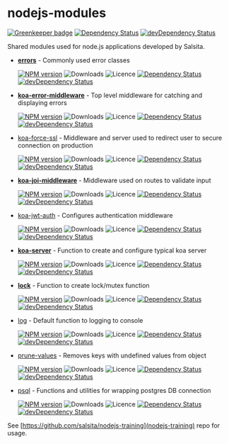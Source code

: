 # nodejs-modules

[![Greenkeeper badge](https://badges.greenkeeper.io/salsita/nodejs-modules.svg)](https://greenkeeper.io/)
[![Dependency Status](https://img.shields.io/david/salsita/nodejs-modules.svg)](https://david-dm.org/salsita/nodejs-modules)
[![devDependency Status](https://img.shields.io/david/dev/salsita/nodejs-modules.svg)](https://david-dm.org/salsita/nodejs-modules?type=dev)

Shared modules used for node.js applications developed by Salsita.

- **[errors](./packages/errors)** - Commonly used error classes

  [![NPM version](https://img.shields.io/npm/v/@salsita/errors.svg)](https://www.npmjs.com/package/@salsita/errors)
  ![Downloads](https://img.shields.io/npm/dm/@salsita/errors.svg?style=flat)
  ![Licence](https://img.shields.io/npm/l/@salsita/errors.svg?style=flat)
  [![Dependency Status](https://img.shields.io/david/salsita/nodejs-modules.svg?path=packages/errors)](https://david-dm.org/salsita/nodejs-modules?path=packages/errors)
  [![devDependency Status](https://img.shields.io/david/dev/salsita/nodejs-modules.svg?path=packages/errors)](https://david-dm.org/salsita/nodejs-modules?type=dev&path=packages/errors)

- **[koa-error-middleware](./packages/koa-error-middleware)** - Top level middleware for catching and displaying errors

  [![NPM version](https://img.shields.io/npm/v/@salsita/koa-error-middleware.svg)](https://www.npmjs.com/package/@salsita/koa-error-middleware)
  ![Downloads](https://img.shields.io/npm/dm/@salsita/koa-error-middleware.svg?style=flat)
  ![Licence](https://img.shields.io/npm/l/@salsita/koa-error-middleware.svg?style=flat)
  [![Dependency Status](https://img.shields.io/david/salsita/nodejs-modules.svg?path=packages/koa-error-middleware)](https://david-dm.org/salsita/nodejs-modules?path=packages/koa-error-middleware)
  [![devDependency Status](https://img.shields.io/david/dev/salsita/nodejs-modules.svg?path=packages/koa-error-middleware)](https://david-dm.org/salsita/nodejs-modules?type=dev&path=packages/koa-error-middleware)

- [koa-force-ssl](./packages/koa-force-ssl) - Middleware and server used to redirect user to secure connection on production

  [![NPM version](https://img.shields.io/npm/v/@salsita/koa-force-ssl.svg)](https://www.npmjs.com/package/@salsita/koa-force-ssl)
  ![Downloads](https://img.shields.io/npm/dm/@salsita/koa-force-ssl.svg?style=flat)
  ![Licence](https://img.shields.io/npm/l/@salsita/koa-force-ssl.svg?style=flat)
  [![Dependency Status](https://img.shields.io/david/salsita/nodejs-modules.svg?path=packages/koa-force-ssl)](https://david-dm.org/salsita/nodejs-modules?path=packages/koa-force-ssl)
  [![devDependency Status](https://img.shields.io/david/dev/salsita/nodejs-modules.svg?path=packages/koa-force-ssl)](https://david-dm.org/salsita/nodejs-modules?type=dev&path=packages/koa-force-ssl)

- **[koa-joi-middleware](./packages/koa-joi-middleware)** - Middleware used on routes to validate input

  [![NPM version](https://img.shields.io/npm/v/@salsita/koa-joi-middleware.svg)](https://www.npmjs.com/package/@salsita/koa-joi-middleware)
  ![Downloads](https://img.shields.io/npm/dm/@salsita/koa-joi-middleware.svg?style=flat)
  ![Licence](https://img.shields.io/npm/l/@salsita/koa-joi-middleware.svg?style=flat)
  [![Dependency Status](https://img.shields.io/david/salsita/nodejs-modules.svg?path=packages/koa-joi-middleware)](https://david-dm.org/salsita/nodejs-modules?path=packages/koa-joi-middleware)
  [![devDependency Status](https://img.shields.io/david/dev/salsita/nodejs-modules.svg?path=packages/koa-joi-middleware)](https://david-dm.org/salsita/nodejs-modules?type=dev&path=packages/koa-joi-middleware)

- [koa-jwt-auth](./packages/koa-jwt-auth) - Configures authentication middleware

  [![NPM version](https://img.shields.io/npm/v/@salsita/koa-jwt-auth.svg)](https://www.npmjs.com/package/@salsita/koa-jwt-auth)
  ![Downloads](https://img.shields.io/npm/dm/@salsita/koa-jwt-auth.svg?style=flat)
  ![Licence](https://img.shields.io/npm/l/@salsita/koa-jwt-auth.svg?style=flat)
  [![Dependency Status](https://img.shields.io/david/salsita/nodejs-modules.svg?path=packages/koa-jwt-auth)](https://david-dm.org/salsita/nodejs-modules?path=packages/koa-jwt-auth)
  [![devDependency Status](https://img.shields.io/david/dev/salsita/nodejs-modules.svg?path=packages/koa-jwt-auth)](https://david-dm.org/salsita/nodejs-modules?type=dev&path=packages/koa-jwt-auth)

- **[koa-server](./packages/koa-server)** - Function to create and configure typical koa server

  [![NPM version](https://img.shields.io/npm/v/@salsita/koa-server.svg)](https://www.npmjs.com/package/@salsita/koa-server)
  ![Downloads](https://img.shields.io/npm/dm/@salsita/koa-server.svg?style=flat)
  ![Licence](https://img.shields.io/npm/l/@salsita/koa-server.svg?style=flat)
  [![Dependency Status](https://img.shields.io/david/salsita/nodejs-modules.svg?path=packages/koa-server)](https://david-dm.org/salsita/nodejs-modules?path=packages/koa-server)
  [![devDependency Status](https://img.shields.io/david/dev/salsita/nodejs-modules.svg?path=packages/koa-server)](https://david-dm.org/salsita/nodejs-modules?type=dev&path=packages/koa-server)

- **[lock](./packages/lock)** - Function to create lock/mutex function

  [![NPM version](https://img.shields.io/npm/v/@salsita/lock.svg)](https://www.npmjs.com/package/@salsita/lock)
  ![Downloads](https://img.shields.io/npm/dm/@salsita/lock.svg?style=flat)
  ![Licence](https://img.shields.io/npm/l/@salsita/lock.svg?style=flat)
  [![Dependency Status](https://img.shields.io/david/salsita/nodejs-modules.svg?path=packages/lock)](https://david-dm.org/salsita/nodejs-modules?path=packages/lock)
  [![devDependency Status](https://img.shields.io/david/dev/salsita/nodejs-modules.svg?path=packages/lock)](https://david-dm.org/salsita/nodejs-modules?type=dev&path=packages/lock)

- [log](./packages/log) - Default function to logging to console

  [![NPM version](https://img.shields.io/npm/v/@salsita/log.svg)](https://www.npmjs.com/package/@salsita/log)
  ![Downloads](https://img.shields.io/npm/dm/@salsita/log.svg?style=flat)
  ![Licence](https://img.shields.io/npm/l/@salsita/log.svg?style=flat)
  [![Dependency Status](https://img.shields.io/david/salsita/nodejs-modules.svg?path=packages/log)](https://david-dm.org/salsita/nodejs-modules?path=packages/log)
  [![devDependency Status](https://img.shields.io/david/dev/salsita/nodejs-modules.svg?path=packages/log)](https://david-dm.org/salsita/nodejs-modules?type=dev&path=packages/log)

- [prune-values](./packages/prune-values) - Removes keys with undefined values from object

  [![NPM version](https://img.shields.io/npm/v/@salsita/prune-values.svg)](https://www.npmjs.com/package/@salsita/prune-values)
  ![Downloads](https://img.shields.io/npm/dm/@salsita/prune-values.svg?style=flat)
  ![Licence](https://img.shields.io/npm/l/@salsita/prune-values.svg?style=flat)
  [![Dependency Status](https://img.shields.io/david/salsita/nodejs-modules.svg?path=packages/prune-values)](https://david-dm.org/salsita/nodejs-modules?path=packages/prune-values)
  [![devDependency Status](https://img.shields.io/david/dev/salsita/nodejs-modules.svg?path=packages/prune-values)](https://david-dm.org/salsita/nodejs-modules?type=dev&path=packages/prune-values)

- [psql](./packages/psql) - Functions and utilities for wrapping postgres DB connection

  [![NPM version](https://img.shields.io/npm/v/@salsita/psql.svg)](https://www.npmjs.com/package/@salsita/psql)
  ![Downloads](https://img.shields.io/npm/dm/@salsita/psql.svg?style=flat)
  ![Licence](https://img.shields.io/npm/l/@salsita/psql.svg?style=flat)
  [![Dependency Status](https://img.shields.io/david/salsita/nodejs-modules.svg?path=packages/psql)](https://david-dm.org/salsita/nodejs-modules?path=packages/psql)
  [![devDependency Status](https://img.shields.io/david/dev/salsita/nodejs-modules.svg?path=packages/psql)](https://david-dm.org/salsita/nodejs-modules?type=dev&path=packages/psql)

See [https://github.com/salsita/nodejs-training](nodejs-training) repo for usage.
